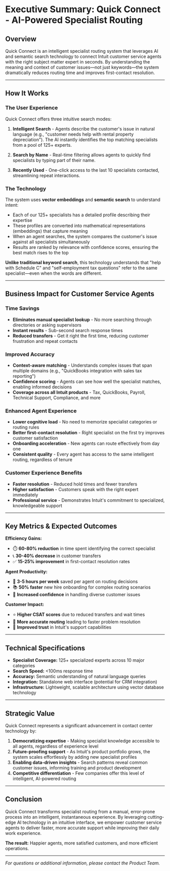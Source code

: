 # Executive Summary: Quick Connect - AI-Powered Specialist Routing

## Overview

Quick Connect is an intelligent specialist routing system that leverages AI and semantic search technology to connect Intuit customer service agents with the right subject matter expert in seconds. By understanding the meaning and context of customer issues—not just keywords—the system dramatically reduces routing time and improves first-contact resolution.

---

## How It Works

### The User Experience

Quick Connect offers three intuitive search modes:

1. **Intelligent Search** - Agents describe the customer's issue in natural language (e.g., "customer needs help with rental property depreciation"). The AI instantly identifies the top matching specialists from a pool of 125+ experts.

2. **Search by Name** - Real-time filtering allows agents to quickly find specialists by typing part of their name.

3. **Recently Used** - One-click access to the last 10 specialists contacted, streamlining repeat interactions.

### The Technology

The system uses **vector embeddings** and **semantic search** to understand intent:

- Each of our 125+ specialists has a detailed profile describing their expertise
- These profiles are converted into mathematical representations (embeddings) that capture meaning
- When an agent searches, the system compares the customer's issue against all specialists simultaneously
- Results are ranked by relevance with confidence scores, ensuring the best match rises to the top

**Unlike traditional keyword search**, this technology understands that "help with Schedule C" and "self-employment tax questions" refer to the same specialist—even when the words are different.

---

## Business Impact for Customer Service Agents

### Time Savings
- **Eliminates manual specialist lookup** - No more searching through directories or asking supervisors
- **Instant results** - Sub-second search response times
- **Reduced transfers** - Get it right the first time, reducing customer frustration and repeat contacts

### Improved Accuracy
- **Context-aware matching** - Understands complex issues that span multiple domains (e.g., "QuickBooks integration with sales tax reporting")
- **Confidence scoring** - Agents can see how well the specialist matches, enabling informed decisions
- **Coverage across all Intuit products** - Tax, QuickBooks, Payroll, Technical Support, Compliance, and more

### Enhanced Agent Experience
- **Lower cognitive load** - No need to memorize specialist categories or routing rules
- **Better first-contact resolution** - Right specialist on the first try improves customer satisfaction
- **Onboarding acceleration** - New agents can route effectively from day one
- **Consistent quality** - Every agent has access to the same intelligent routing, regardless of tenure

### Customer Experience Benefits
- **Faster resolution** - Reduced hold times and fewer transfers
- **Higher satisfaction** - Customers speak with the right expert immediately
- **Professional service** - Demonstrates Intuit's commitment to specialized, knowledgeable support

---

## Key Metrics & Expected Outcomes

**Efficiency Gains:**
- ⏱️ **60-80% reduction** in time spent identifying the correct specialist
- 📞 **30-40% decrease** in customer transfers
- ✅ **15-25% improvement** in first-contact resolution rates

**Agent Productivity:**
- 🚀 **3-5 hours per week** saved per agent on routing decisions
- 📚 **50% faster** new hire onboarding for complex routing scenarios
- 💪 **Increased confidence** in handling diverse customer issues

**Customer Impact:**
- ⭐ **Higher CSAT scores** due to reduced transfers and wait times
- 🎯 **More accurate routing** leading to faster problem resolution
- 🤝 **Improved trust** in Intuit's support capabilities

---

## Technical Specifications

- **Specialist Coverage:** 125+ specialized experts across 10 major categories
- **Search Speed:** <100ms response time
- **Accuracy:** Semantic understanding of natural language queries
- **Integration:** Standalone web interface (potential for CRM integration)
- **Infrastructure:** Lightweight, scalable architecture using vector database technology

---

## Strategic Value

Quick Connect represents a significant advancement in contact center technology by:

1. **Democratizing expertise** - Making specialist knowledge accessible to all agents, regardless of experience level
2. **Future-proofing support** - As Intuit's product portfolio grows, the system scales effortlessly by adding new specialist profiles
3. **Enabling data-driven insights** - Search patterns reveal common customer issues, informing training and product development
4. **Competitive differentiation** - Few companies offer this level of intelligent, AI-powered routing

---

## Conclusion

Quick Connect transforms specialist routing from a manual, error-prone process into an intelligent, instantaneous experience. By leveraging cutting-edge AI technology in an intuitive interface, we empower customer service agents to deliver faster, more accurate support while improving their daily work experience.

**The result:** Happier agents, more satisfied customers, and more efficient operations.

---

*For questions or additional information, please contact the Product Team.*

